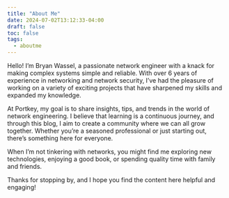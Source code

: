 ```yaml
---
title: "About Me"
date: 2024-07-02T13:12:33-04:00
draft: false
toc: false
tags:
  - aboutme
---
```


Hello! I’m Bryan Wassel, a passionate network engineer with a knack for making complex systems simple and reliable. With over 6 years of experience in networking and network security, I’ve had the pleasure of working on a variety of exciting projects that have sharpened my skills and expanded my knowledge.

At Portkey, my goal is to share insights, tips, and trends in the world of network engineering. I believe that learning is a continuous journey, and through this blog, I aim to create a community where we can all grow together. Whether you’re a seasoned professional or just starting out, there’s something here for everyone.

When I’m not tinkering with networks, you might find me exploring new technologies, enjoying a good book, or spending quality time with family and friends.

Thanks for stopping by, and I hope you find the content here helpful and engaging!


